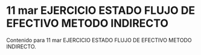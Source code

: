 # 11 mar  EJERCICIO ESTADO FLUJO DE EFECTIVO METODO INDIRECTO

Contenido para 11 mar  EJERCICIO ESTADO FLUJO DE EFECTIVO METODO INDIRECTO.